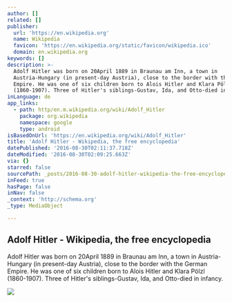 ```yaml
---
author: []
related: []
publisher:
  url: 'https://en.wikipedia.org'
  name: Wikipedia
  favicon: 'https://en.wikipedia.org/static/favicon/wikipedia.ico'
  domain: en.wikipedia.org
keywords: []
description: >-
  Adolf Hitler was born on 20April 1889 in Braunau am Inn, a town in
  Austria-Hungary (in present-day Austria), close to the border with the German
  Empire. He was one of six children born to Alois Hitler and Klara Pölzl
  (1860-1907). Three of Hitler's siblings-Gustav, Ida, and Otto-died in infancy.
inLanguage: de
app_links:
  - path: http/en.m.wikipedia.org/wiki/Adolf_Hitler
    package: org.wikipedia
    namespace: google
    type: android
isBasedOnUrl: 'https://en.wikipedia.org/wiki/Adolf_Hitler'
title: 'Adolf Hitler - Wikipedia, the free encyclopedia'
datePublished: '2016-08-30T02:11:37.718Z'
dateModified: '2016-08-30T02:09:25.663Z'
via: {}
starred: false
sourcePath: _posts/2016-08-30-adolf-hitler-wikipedia-the-free-encyclopedia.md
inFeed: true
hasPage: false
inNav: false
_context: 'http://schema.org'
_type: MediaObject

---
```

<article style=""><h1>Adolf Hitler - Wikipedia, the free encyclopedia</h1><p>Adolf Hitler was born on 20April 1889 in Braunau am Inn, a town in Austria-Hungary (in present-day Austria), close to the border with the German Empire. He was one of six children born to Alois Hitler and Klara Pölzl (1860-1907). Three of Hitler's siblings-Gustav, Ida, and Otto-died in infancy.</p><img src="https://upload.wikimedia.org/wikipedia/commons/thumb/a/ab/Bundesarchiv_Bild_183-H1216-0500-002%2C_Adolf_Hitler.jpg/220px-Bundesarchiv_Bild_183-H1216-0500-002%2C_Adolf_Hitler.jpg" /></article>